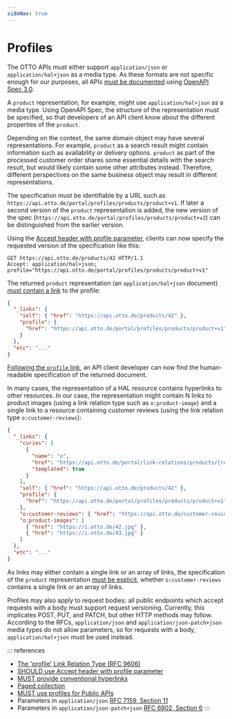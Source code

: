 ```yaml
---
sideNav: true
---
```


# Profiles

The OTTO APIs must either support `application/json` or `application/hal+json` as a media type.
As these formats are not specific enough for our purposes, all APIs [must be documented](./guidelines/010_general-guidelines/1040_must-provide-api-specification-using-openapi.md)
using [OpenAPI Spec 3.0](http://spec.openapis.org/oas/v3.0.3).

A `product` representation, for example, might use `application/hal+json` as a media type.
Using OpenAPI Spec, the structure of the representation must be specified, so that developers of an API client know about the different properties of the `product`.

Depending on the context, the same domain object may have several representations. For example, `product` as a search result might contain information such as availability or delivery options. `product` as part of the processed customer order shares some essential details with the search result, but would likely contain some other attributes instead. Therefore, different perspectives on the same business object may result in different representations.

The specification must be identifiable by a URL such as `https://api.otto.de/portal/profiles/products/product+v1`.
If later a second version of the `product` representation is added, the new version of the spec (`https://api.otto.de/portal/profiles/products/product+v2`) can be distinguished from the earlier version.

Using the [Accept header with profile parameter](./guidelines/020_guidelines/080_versioning/1040_should-use-accept-header-with-profile-parameter.md), clients can now specify the requested version of the specification like this:

```http request
GET https://api.otto.de/products/42 HTTP/1.1
Accept: application/hal+json; profile="https://api.otto.de/portal/profiles/products/product+v1"
```

The returned `product` representation (an `application/hal+json` document) [must contain a link](./guidelines/020_guidelines/040_hypermedia/2040_must-provide-conventional-hyperlinks.md) to the profile:

```json
{
  "_links": {
    "self": { "href": "https://api.otto.de/products/42" },
    "profile": {
      "href": "https://api.otto.de/portal/profiles/products/product+v1"
    }
  },
  "etc": "..."
}
```

[Following the `profile` link](./guidelines/020_guidelines/040_hypermedia/4010_must-use-resolvable-profile-urls.md), an API client developer can now find the human-readable specification of the returned document.

In many cases, the representation of a HAL resource contains hyperlinks to other resources.
In our case, the representation might contain N links to product images (using a link relation type such as `o:product-image`) and a single link to a resource containing customer reviews (using the link relation type `o:customer-reviews`):

```json
{
  "_links": {
    "curies": [
      {
        "name": "o",
        "href": "https://api.otto.de/portal/link-relations/products/{rel}",
        "templated": true
      }
    ],
    "self": { "href": "https://api.otto.de/products/42" },
    "profile": {
      "href": "https://api.otto.de/portal/profiles/products/product+v1"
    },
    "o:customer-reviews": { "href": "https://api.otto.de/customer-reviews/42" },
    "o:product-images": [
      { "href": "https://i.otto.de/42.jpg" },
      { "href": "https://i.otto.de/43.jpg" }
    ]
  },
  "etc": "..."
}
```

As links may either contain a single link or an array of links, the specification of the `product` representation
[must be explicit](./guidelines/020_guidelines/040_hypermedia/3050_must-document-link-cardinality.md), whether `o:customer-reviews` contains a single link or an array of links.

Profiles may also apply to request bodies: all public endpoints which accept requests with a body must support request versioning. Currently, this implicates POST, PUT, and PATCH, but other HTTP methods may follow. According to the RFCs, `application/json` and `application/json-patch+json` media types do not allow parameters, so for requests with a body, `application/hal+json` must be used instead.

::: references

- [The 'profile' Link Relation Type (RFC 9606)](https://tools.ietf.org/html/rfc6906)
- [SHOULD use Accept header with profile parameter](./guidelines/020_guidelines/080_versioning/1040_should-use-accept-header-with-profile-parameter.md)
- [MUST provide conventional hyperlinks](./guidelines/020_guidelines/040_hypermedia/2040_must-provide-conventional-hyperlinks.md)
- [Paged collection](./guidelines/020_guidelines/060_resources/2060_must-provide-page-metadata.md)
- [MUST use profiles for Public APIs](https://api.develop.otto.de/api-docs/guidelines/#R000065)
- Parameters in `application/json` [RFC 7159, Section 11](https://datatracker.ietf.org/doc/html/rfc7159#section-11)
- Parameters in `application/json-patch+json` [RFC 6902, Section 6](https://datatracker.ietf.org/doc/html/rfc6902#section-6)
  :::
